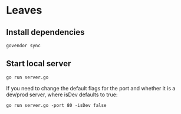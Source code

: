 # Leaves

## Install dependencies

```
govendor sync
```

## Start local server

```
go run server.go
```

If you need to change the default flags for the port and whether it is a dev/prod server, where isDev defaults to true:

```
go run server.go -port 80 -isDev false
```

